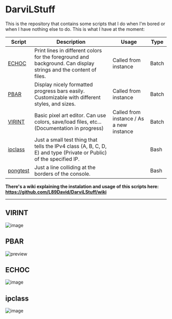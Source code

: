 # DarviLStuff
This is the repository that contains some scripts that I do when I'm bored or when I have nothing else to do. This is what I have at the moment:

| Script | Description | Usage | Type |
| ------ | ----------- | ----- | ---- |
| [ECHOC](https://github.com/L89David/DarviLStuff/blob/master/echoc.bat) | Print lines in different colors for the foreground and background. Can display strings and the content of files. | Called from instance | Batch |
| [PBAR](https://github.com/L89David/DarviLStuff/blob/master/pbar.bat) | Display nicely formatted progress bars easily. Customizable with different styles, and sizes. | Called from instance | Batch |
| [VIRINT](https://github.com/L89David/DarviLStuff/blob/master/virint.bat) | Basic pixel art editor. Can use colors, save/load files, etc... (Documentation in progress) | Called from instance / As a new instance | Batch |
| [ipclass](https://github.com/L89David/DarviLStuff/blob/master/ipclass.sh) | Just a small test thing that tells the IPv4 class (A, B, C, D, E) and type (Private or Public) of the specified IP. |  | Bash |
| [pongtest](https://github.com/L89David/DarviLStuff/blob/master/pongtest.sh) | Just a line colliding at the borders of the console. |  | Bash |

**There's a wiki explaining the instalation and usage of this scripts here: https://github.com/L89David/DarviLStuff/wiki**

***

## VIRINT
![image](https://user-images.githubusercontent.com/48654552/108505311-75733c00-72b7-11eb-89ae-0a059ea99ea2.png)

## PBAR
![preview](https://user-images.githubusercontent.com/48654552/104537150-af4a8600-5619-11eb-9479-b43bd3ecb924.gif)

## ECHOC
![image](https://user-images.githubusercontent.com/48654552/106464772-6445c500-6499-11eb-86bb-9303bd273070.png)

## ipclass
![image](https://user-images.githubusercontent.com/48654552/110993716-ee762880-8377-11eb-9e3c-8b9f4d04c60d.png)
